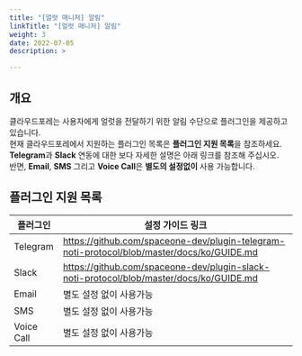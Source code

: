 ```yaml
---
title: "[얼럿 매니저] 알림"
linkTitle: "[얼럿 매니저] 알림"
weight: 3
date: 2022-07-05
description: >

---
```


## 개요

클라우드포레는 사용자에게 얼럿을 전달하기 위한 알림 수단으로 플러그인을 제공하고 있습니다.  
현재 클라우드포레에서 지원하는 플러그인 목록은 **플러그인 지원 목록**을 참조하세요.  
**Telegram**과 **Slack** 연동에 대한 보다 자세한 설명은 아래 링크를 참조해 주십시오.  
반면, **Email**, **SMS** 그리고 **Voice Call**은 **별도의 설정없이** 사용 가능합니다.

## 플러그인 지원 목록

| **플러그인** | **설정 가이드 링크** |
| --- | --- |
| Telegram | https://github.com/spaceone-dev/plugin-telegram-noti-protocol/blob/master/docs/ko/GUIDE.md |
| Slack | https://github.com/spaceone-dev/plugin-slack-noti-protocol/blob/master/docs/ko/GUIDE.md |
| Email | 별도 설정 없이 사용가능 |
| SMS | 별도 설정 없이 사용가능 |
| Voice Call | 별도 설정 없이 사용가능 |

